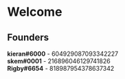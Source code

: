 # Welcome

## Founders

**kieran#6000** - 604929087093342227<br>
**skem#0001** - 216896046129741826<br>
**Rigby#6654** - 818987954378637342<br>
